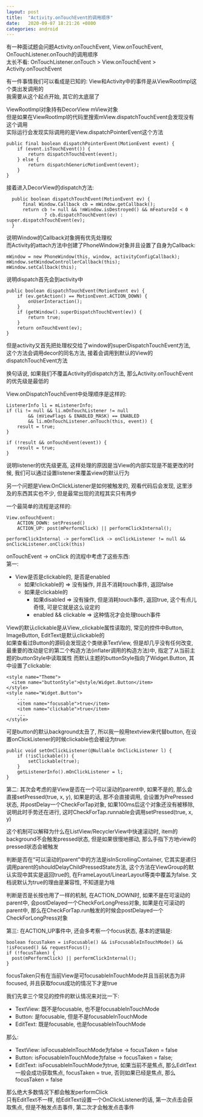 ```yaml
---
layout: post
title:  "Activity.onTouchEvent的调用顺序"
date:   2020-09-07 18:21:26 +0800
categories: android
---
```


有一种面试题会问题Activity.onTouchEvent, View.onTouchEvent, OnTouchListener.onTouch的调用顺序  
太长不看: OnTouchListener.onTouch > View.onTouchEvent > Activity.onTouchEvent

有一件事情我们可以看成是已知的: View和Activity中的事件是从ViewRootImpl这个类出发调用的  
我需要从这个起点开始, 其它的太底层了

ViewRootImpl对象持有DecorView mView对象  
但是如果在ViewRootImpl的代码里搜索mView.dispatchTouchEvent会发现没有这个调用  
实际运行会发现实际调用的是View.dispatchPointerEvent这个方法

    public final boolean dispatchPointerEvent(MotionEvent event) {
        if (event.isTouchEvent()) {
            return dispatchTouchEvent(event);
        } else {
            return dispatchGenericMotionEvent(event);
        }
    }

接着进入DecorView的dispatch方法:

      public boolean dispatchTouchEvent(MotionEvent ev) {
          final Window.Callback cb = mWindow.getCallback();
          return cb != null && !mWindow.isDestroyed() && mFeatureId < 0
                  ? cb.dispatchTouchEvent(ev) : super.dispatchTouchEvent(ev);
      }

说明Window的Callback对象拥有优先处理权  
而Activity的attach方法中创建了PhoneWindow对象并且设置了自身为Callback:  

    mWindow = new PhoneWindow(this, window, activityConfigCallback);
    mWindow.setWindowControllerCallback(this);
    mWindow.setCallback(this);

说明dispatch首先会到activity中  

    public boolean dispatchTouchEvent(MotionEvent ev) {
        if (ev.getAction() == MotionEvent.ACTION_DOWN) {
            onUserInteraction();
        }
        if (getWindow().superDispatchTouchEvent(ev)) {
            return true;
        }
        return onTouchEvent(ev);
    }

但是activity又首先把处理权交给了window的superDispatchTouchEvent方法, 这个方法会调用decor的同名方法, 接着会调用到默认的View的dispatchTouchEvent方法


换句话说, 如果我们不覆盖Activity的dispatch方法, 那么Activity.onTouchEvent的优先级是最低的

View.onDispatchTouchEvent中处理顺序是这样的:  

    ListenerInfo li = mListenerInfo;
    if (li != null && li.mOnTouchListener != null
            && (mViewFlags & ENABLED_MASK) == ENABLED
            && li.mOnTouchListener.onTouch(this, event)) {
        result = true;
    }

    if (!result && onTouchEvent(event)) {
        result = true;
    }

说明listener的优先级更高, 这样处理的原因是当View的内部实现是不能更改的时候, 我们可以通过设置listener来覆盖view的默认行为


另一个问题是View.OnClickListener是如何被触发的, 观看代码后会发现, 这里涉及的东西其实也不少, 但是最常出现的流程其实只有两步

一个最简单的流程是这样的:  

    View.onTouchEvent:
        ACTION_DOWN: setPressed()
        ACTION_UP: post(mPerformClick) || performClickInternal();

    performClickInternal -> performClick -> onClickListener != null && onClickListener.onClick(this) 

onTouchEvent -> onClick 的流程中考虑了这些东西:  
第一:
  * View是否是clickable的, 是否是enabled
    * 如果!clickable的 => 没有操作, 并且不消耗touch事件, 返回false
    * 如果是clickable的
      * 如果disabled => 没有操作, 但是消耗touch事件, 返回true, 这个有点儿奇怪, 可是它就是这么设定的
      * enabled && clickable => 这种情况才会处理touch事件
    
View的默认clickable是从View_clickable属性读取的, 常见的控件中Button, ImageButton, EditText是默认clickable的  
如果查看过Button的源码会发现这个类继承TextView, 但是却几乎没有任何改变, 最重要的改动是它的第二个构造方法(inflater调用的构造方法)中, 指定了从当前主题的buttonStyle中读取属性
而默认主题的buttonStyle指向了Widget.Button, 其中设置了clickable:

    <style name="Theme">
      <item name="buttonStyle">@style/Widget.Button</item>
    </style>
    <style name="Widget.Button">
        ...
        <item name="focusable">true</item>
        <item name="clickable">true</item>
        ...
    </style>

可是button的默认background太丑了, 所以我一般用textview来代替button, 在设置onClickListener的时候clickable也会被设为true:

    public void setOnClickListener(@Nullable OnClickListener l) {
        if (!isClickable()) {
            setClickable(true);
        }
        getListenerInfo().mOnClickListener = l;
    }


第二:
其次会考虑的是View是否在一个可以滚动的parent中, 如果不是的, 那么会直接setPressed(true, x, y), 如果是的话, 那不会直接调用, 会设置为PrePressed状态, 并postDelay一个CheckForTap对象, 如果100ms后这个对象还没有被移除, 说明此时手势还在进行, 这时CheckForTap.runnable会调用setPressed(true, x, y)

这个机制可以解释为什么在ListView/RecyclerView中快速滚动时, item的background不会触发pressed状态, 但是如果很慢地挪动, 那么手指下方地view的pressed状态会被触发

判断是否在“可以滚动的parent”中的方法是isInScrollingContainer, 它其实是递归调用parent的shouldDelayChildPressedState方法, 这个方法在ViewGroup的默认实现中其实是返回true的, 在FrameLayout/LinearLayout等类中覆盖为false. 文档说默认为true的理由是兼容性, 不知道是为啥

判断是否是长按也用了一样的机制, 在ACTION_DOWN时, 如果不是在可滚动的parent中, 会postDelayed一个CheckForLongPress对象, 如果是在可滚动的parent中, 那么在CheckForTap.run触发的时候会postDelayed一个CheckForLongPress对象


第三:
在ACTION_UP事件中, 还会多考察一个focus状态, 基本的逻辑是:  

    boolean focusTaken = isFocusable() && isFocusableInTouchMode() && !isFocused() && requestFocus();
    if (!focusTaken) {
      post(mPerformClick) || performClickInternal();
    }

focusTaken只有在当前View是可focusableInTouchMode并且当前状态为非focused, 并且获取focus成功的情况下才是true

我们先拿三个常见的控件的默认情况来对比一下: 
  * TextView: 既不是focusable, 也不是focusableInTouchMode
  * Button: 是focusable, 但是不是focusableInTouchMode
  * EditText: 既是focusable, 也是focusableInTouchMode

那么:
  * TextView: isFocusableInTouchMode为false -> focusTaken = false
  * Button: isFocusableInTouchMode为false -> focusTaken = false;
  * EditText: isFocusableInTouchMode为true, 如果当前不是焦点, 那么EditText一般会成功获取焦点, focusTaken = true, 否则如果已经是焦点, 那么focusTaken = false

那么绝大多数情况下都会触发performClick  
只有EditText不一样, 给EditText设置一个OnClickListener的话, 第一次点击会获取焦点, 但是不触发点击事件, 第二次才会触发点击事件